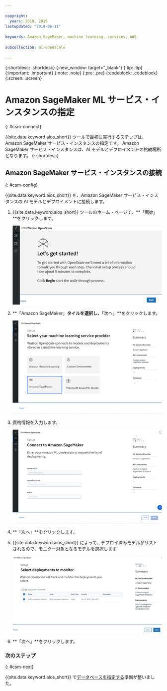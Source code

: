 ```yaml
---

copyright:
  years: 2018, 2019
lastupdated: "2019-06-11"

keywords: Amazon SageMaker, machine learning, services, AWS

subcollection: ai-openscale

---
```


{:shortdesc: .shortdesc}
{:new_window: target="_blank"}
{:tip: .tip}
{:important: .important}
{:note: .note}
{:pre: .pre}
{:codeblock: .codeblock}
{:screen: .screen}

# Amazon SageMaker ML サービス・インスタンスの指定
{: #csm-connect}

{{site.data.keyword.aios_short}} ツールで最初に実行するステップは、Amazon SageMaker サービス・インスタンスの指定です。 Amazon SageMaker サービス・インスタンスは、AI モデルとデプロイメントの格納場所となります。
{: shortdesc}

## Amazon SageMaker サービス・インスタンスの接続
{: #csm-config}

{{site.data.keyword.aios_short}} を、Amazon SageMaker サービス・インスタンスの AI モデルとデプロイメントに接続します。

1.  {{site.data.keyword.aios_short}} ツールのホーム・ページで、**「開始」**をクリックします。

    ![ホーム・ページ](images/gs-config-start.png)

1.  **「Amazon SageMaker」**タイルを選択し、**「次へ」**をクリックします。

    ![Amazon SageMaker サービスの選択](images/connect-sage.png)

1.  資格情報を入力します。

    ![Amazon SageMaker サービス資格情報の入力](images/connect-sage-cred.png)

1.  **「次へ」**をクリックします。

1.  {{site.data.keyword.aios_short}} によって、デプロイ済みモデルがリストされるので、モニター対象となるモデルを選択します

    ![Amazon SageMaker デプロイ済みモデルの選択](images/connect-sage-deploys.png)

1.  **「次へ」**をクリックします。

### 次のステップ
{: #csm-next}

{{site.data.keyword.aios_short}} で[データベースを指定する](/docs/services/ai-openscale?topic=ai-openscale-connect-db)準備が整いました。
